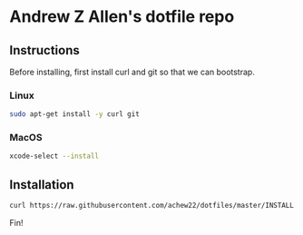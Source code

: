 # Andrew Z Allen's dotfile repo

## Instructions

Before installing, first install curl and git so that we can bootstrap.

### Linux 

```sh
sudo apt-get install -y curl git
```

### MacOS

```sh
xcode-select --install
```

## Installation

```sh
curl https://raw.githubusercontent.com/achew22/dotfiles/master/INSTALL | bash -x
```

Fin!
